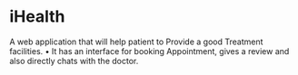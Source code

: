 # iHealth

A web application that will help patient to Provide a good Treatment facilities.
• It has an interface for booking Appointment, gives a review and also directly chats with the doctor.
